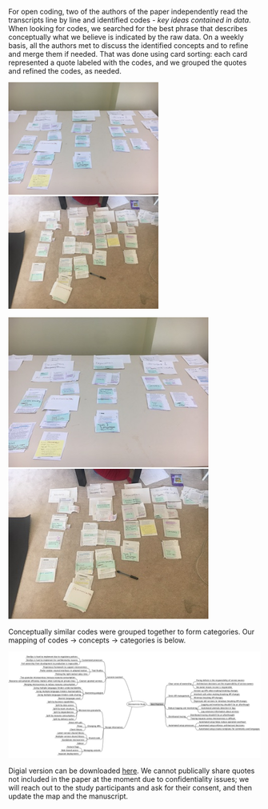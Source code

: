 For open coding, two of the authors of the paper independently read the transcripts line by line and identified codes - _key ideas contained in data_. When looking for codes, we searched for the best phrase that describes conceptually what we believe is indicated by the raw data. On a weekly basis, all the authors met to discuss the identified concepts and to refine and merge them if needed. That was done using card sorting: each card represented a quote labeled with the codes, and we grouped the quotes and refined the codes, as needed. 

<img src="card_sorting_exercise8.jpeg" width="300">  <img src="card_sorting_exercise12.jpeg" width="300">

[![](card_sorting_exercise8.jpeg)](card_sorting_exercise8.jpeg)  [![](card_sorting_exercise12.jpeg)](card_sorting_exercise12.jpeg)

Conceptually similar codes were grouped together to form categories. Our mapping of codes -> concepts -> categories is below. 

[![](mindmap.png)](mindmap.png)

Digial version can be downloaded [here](MicroserviceStudy.mm). We cannot publically share quotes not included in the paper at the moment due to confidentiality issues; we will reach out to the study participants and ask for their consent, and then update the map and the manuscript. 

